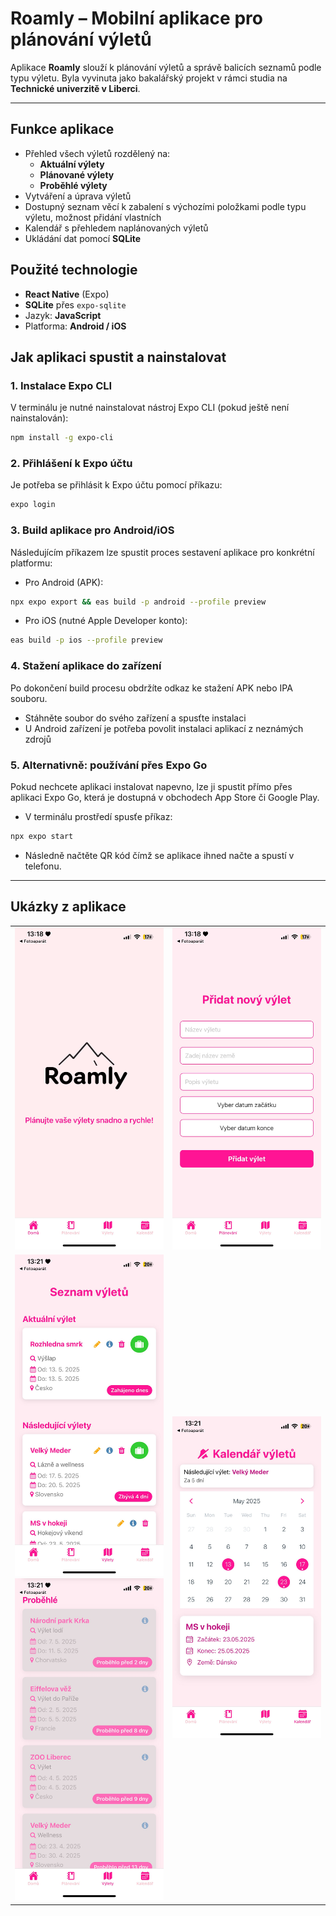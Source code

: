# Roamly – Mobilní aplikace pro plánování výletů

Aplikace **Roamly** slouží k plánování výletů a správě balicích seznamů podle typu výletu. Byla vyvinuta jako bakalářský projekt v rámci studia na **Technické univerzitě v Liberci**.

---

##  Funkce aplikace
- Přehled všech výletů rozdělený na:
  - **Aktuální výlety**
  - **Plánované výlety**
  - **Proběhlé výlety**
- Vytváření a úprava výletů
- Dostupný seznam věcí k zabalení s výchozími položkami podle typu výletu, možnost přidání vlastních
- Kalendář s přehledem naplánovaných výletů
- Ukládání dat pomocí **SQLite**

##  Použité technologie

- **React Native** (Expo)
- **SQLite** přes `expo-sqlite`
- Jazyk: **JavaScript**
- Platforma: **Android / iOS**

##  Jak aplikaci spustit a nainstalovat
### 1. Instalace Expo CLI

V terminálu je nutné nainstalovat nástroj Expo CLI (pokud ještě není nainstalován):

```bash
npm install -g expo-cli
```
### 2. Přihlášení k Expo účtu
Je potřeba se přihlásit k Expo účtu pomocí příkazu:
```bash
expo login
```
### 3. Build aplikace pro Android/iOS
Následujícím příkazem lze spustit proces sestavení aplikace pro konkrétní platformu:
- Pro Android (APK):
```bash
npx expo export && eas build -p android --profile preview
```
- Pro iOS (nutné Apple Developer konto):
```bash
eas build -p ios --profile preview
```
### 4. Stažení aplikace do zařízení
Po dokončení build procesu obdržíte odkaz ke stažení APK nebo IPA souboru.
- Stáhněte soubor do svého zařízení a spusťte instalaci
- U Android zařízení je potřeba povolit instalaci aplikací z neznámých zdrojů
### 5. Alternativně: používání přes Expo Go
Pokud nechcete aplikaci instalovat napevno, lze ji spustit přímo přes aplikaci Expo
Go, která je dostupná v obchodech App Store či Google Play.
- V terminálu prostředí spusťe příkaz:
```bash
npx expo start
```
- Následně načtěte QR kód čímž se aplikace ihned načte a spustí v telefonu.


---

##  Ukázky z aplikace
<table>
  <tr>
    <td align="center">
      <img src="./assets/Home.jpg" alt="Domovská obrazovka" width="300" />
    </td>
    <td align="center">
      <img src="./assets/Form.jpg" alt="Formulář pro přidání výletu" width="300" />
    </td>
  </tr>
  <tr>
    <td align="center">
      <img src="./assets/Trips01.jpg" alt="Přehled výletů 1" width="300" />
      <br/>
      <img src="./assets/Trips02.jpg" alt="Přehled výletů 2" width="300" />
    </td>
    <td align="center">
      <img src="./assets/Calendar.jpg" alt="Kalendář s naplánovanými výlety" width="300" />
    </td>
  </tr>
</table>
